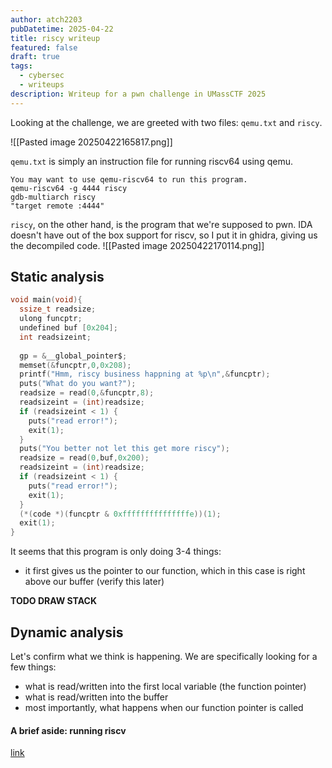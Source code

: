 ```yaml
---
author: atch2203
pubDatetime: 2025-04-22
title: riscy writeup
featured: false
draft: true
tags:
  - cybersec
  - writeups
description: Writeup for a pwn challenge in UMassCTF 2025
---
```

Looking at the challenge, we are greeted with two files: `qemu.txt` and `riscy`.

![[Pasted image 20250422165817.png]]

`qemu.txt` is simply an instruction file for running riscv64 using qemu.
```text
You may want to use qemu-riscv64 to run this program.  
qemu-riscv64 -g 4444 riscy  
gdb-multiarch riscy  
"target remote :4444"
```

`riscy`, on the other hand, is the program that we're supposed to pwn. IDA doesn't have out of the box support for riscv, so I put it in ghidra, giving us the decompiled code.
![[Pasted image 20250422170114.png]]

## Static analysis
```c
void main(void){
  ssize_t readsize;
  ulong funcptr;
  undefined buf [0x204];
  int readsizeint;
  
  gp = &__global_pointer$;
  memset(&funcptr,0,0x208);
  printf("Hmm, riscy business happning at %p\n",&funcptr);
  puts("What do you want?");
  readsize = read(0,&funcptr,8);
  readsizeint = (int)readsize;
  if (readsizeint < 1) {
    puts("read error!");
    exit(1);
  }
  puts("You better not let this get more riscy");
  readsize = read(0,buf,0x200);
  readsizeint = (int)readsize;
  if (readsizeint < 1) {
    puts("read error!");
    exit(1);
  }
  (*(code *)(funcptr & 0xfffffffffffffffe))(1);
  exit(1);
}
```
It seems that this program is only doing 3-4 things:
- it first gives us the pointer to our function, which in this case is right above our buffer (verify this later)

**TODO DRAW STACK**


## Dynamic analysis
Let's confirm what we think is happening. We are specifically looking for a few things:
- what is read/written into the first local variable (the function pointer)
- what is read/written into the buffer
- most importantly, what happens when our function pointer is called

#### A brief aside: running riscv

[link](https://issues.genenetwork.org/topics/riscv/debug-riscv-assembly-with-qemu-and-gdb)
